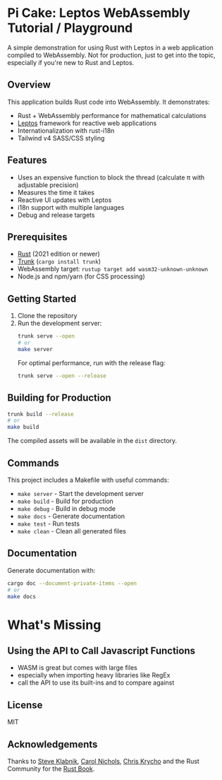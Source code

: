 # Pi Cake: Leptos WebAssembly Tutorial / Playground

A simple demonstration for using Rust with Leptos in a web application compiled to WebAssembly. Not for production, just to get into the topic, especially if you're new to Rust and Leptos.

## Overview

This application builds Rust code into WebAssembly. It demonstrates:

- Rust + WebAssembly performance for mathematical calculations
- [Leptos](https://github.com/leptos-rs/leptos) framework for reactive web applications
- Internationalization with rust-i18n
- Tailwind v4 SASS/CSS styling

## Features

- Uses an expensive function to block the thread (calculate &pi; with adjustable precision)
- Measures the time it takes
- Reactive UI updates with Leptos
- i18n support with multiple languages
- Debug and release targets

## Prerequisites

- [Rust](https://www.rust-lang.org/tools/install) (2021 edition or newer)
- [Trunk](https://trunkrs.dev/) (`cargo install trunk`)
- WebAssembly target: `rustup target add wasm32-unknown-unknown`
- Node.js and npm/yarn (for CSS processing)

## Getting Started

1. Clone the repository
2. Run the development server:
   ```sh
   trunk serve --open
   # or
   make server
   ```
   For optimal performance, run with the release flag:
    ```sh
    trunk serve --open --release
    ```

## Building for Production

```sh
trunk build --release
# or
make build
```

The compiled assets will be available in the `dist` directory.

## Commands

This project includes a Makefile with useful commands:

- `make server` - Start the development server
- `make build` - Build for production
- `make debug` - Build in debug mode
- `make docs` - Generate documentation
- `make test` - Run tests
- `make clean` - Clean all generated files

## Documentation

Generate documentation with:

```sh
cargo doc --document-private-items --open
# or
make docs
```

# What's Missing

## Using the API to Call Javascript Functions

- WASM is great but comes with large files
- especially when importing heavy libraries like RegEx
- call the API to use its built-ins and to compare against 

## License

MIT

## Acknowledgements

Thanks to [Steve Klabnik](https://steveklabnik.com/), [Carol Nichols](https://github.com/carols10cents), [Chris Krycho](https://github.com/chriskrycho) and the Rust Community for the [Rust Book](https://doc.rust-lang.org/book/).